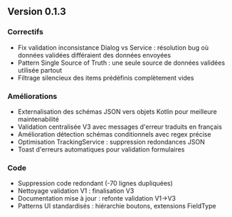 ## Version 0.1.3

### Correctifs
- Fix validation inconsistance Dialog vs Service : résolution bug où données validées différaient des données envoyées
- Pattern Single Source of Truth : une seule source de données validées utilisée partout
- Filtrage silencieux des items prédéfinis complètement vides

### Améliorations
- Externalisation des schémas JSON vers objets Kotlin pour meilleure maintenabilité
- Validation centralisée V3 avec messages d'erreur traduits en français  
- Amélioration détection schémas conditionnels avec regex précise
- Optimisation TrackingService : suppression redondances JSON
- Toast d'erreurs automatiques pour validation formulaires

### Code
- Suppression code redondant (-70 lignes dupliquées)
- Nettoyage validation V1 : finalisation V3
- Documentation mise à jour : refonte validation V1→V3
- Patterns UI standardisés : hiérarchie boutons, extensions FieldType
